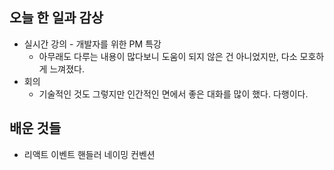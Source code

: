 ## 오늘 한 일과 감상

- 실시간 강의 - 개발자를 위한 PM 특강
  - 아무래도 다루는 내용이 많다보니 도움이 되지 않은 건 아니었지만, 다소 모호하게 느껴졌다.
- 회의
  - 기술적인 것도 그렇지만 인간적인 면에서 좋은 대화를 많이 했다. 다행이다.

## 배운 것들

- 리액트 이벤트 핸들러 네이밍 컨벤션
